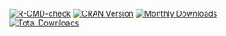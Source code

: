 <!-- badges: start -->
[![R-CMD-check](https://github.com/jinghuazhao/R/actions/workflows/R-CMD-check.yaml/badge.svg)](https://github.com/jinghuazhao/R/actions/workflows/R-CMD-check.yaml)
[![CRAN Version](http://www.r-pkg.org/badges/version/tdthap)](https://cran.r-project.org/package=tdthap)
[![Monthly Downloads](http://cranlogs.r-pkg.org/badges/tdthap)](http://cranlogs.r-pkg.org/badges/tdthap)
[![Total Downloads](http://cranlogs.r-pkg.org/badges/grand-total/tdthap)](http://cranlogs.r-pkg.org/badges/grand-total/tdthap)
<!-- badges: end -->
